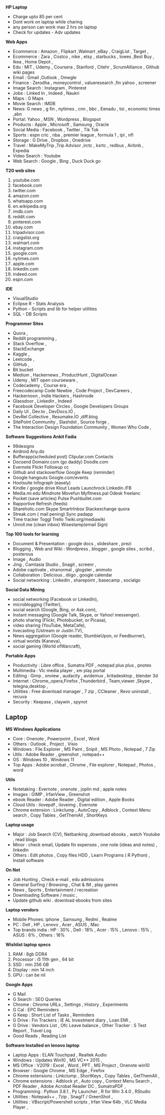 **HP Laptop**
- Charge upto 85 per cent 
- Dont work on laptop while charing
- any person can work max 2 hrs on laptop
- Check for updates - Adv updates 


**Web Apps**
* Ecommerce : Amazon , Flipkart ,Walmart ,eBay , CraigList , Target ,                                 
* Ecommerce : Zara , Costco , nike , etsy , starbucks , lowes ,Best Buy , Ikea , Home Depot ,  
* Edu : MIT , Udemy , Coursera , Stanford , Citehr , ScrumAlliance , Github wiki pages                   
* Email : Gmail ,Outlook , Omegle                                      
* Finance : Zerodha , moneycontrol , valueresearch ,fin yahoo , screener 
* Image Search : Instagram , Pinterest                                        
* Jobs : Linked In , Indeed , Naukri                                  
* Maps : G Maps                                                       
* Movie Search :  IMDB                                                        
* News: G news , g fin ,  nytimes , cnn , bbc , Eenadu , toi , economic times ,abn                           
* Portal: Yahoo , MSN , Wordpress , Blogspot                           
* Products : Apple , Microsoft , Samsung , Oracle        
* Social Media : Facebook , Twitter , Tik Tok                                 
* Sports : espn cric , nba , premier league , formula 1 , ipl ,  nfl    
* Storage : G Drive , Dropbox , Onedrive                                 
* Travel : MakeMyTrip ,Trip Advisor ,irctc , ksrtc , redbus , Airbnb , Expedia                                             
* Video Search : Youtube                                                      
* Web Search : Google , Bing , Duck Duck go                              

**T20 web sites**
1. youtube.com
2. facebook.com
3. twitter.com
4. amazon.com
5. whatsapp.com
6. en.wikipedia.org
7. imdb.com
8. reddit.com
9. pinterest.com
10. ebay.com
11. tripadvisor.com
12. craigslist.org
13. walmart.com
14. instagram.com
15. google.com
16. nytimes.com
17. apple.com
18. linkedin.com
19. indeed.com
20. espn.com


**IDE**
- VisualStudio 
- Eclipse R - Stats Analysis
- Python - Scripts and lib for helper utilities 
- SQL - DB Scripts

**Programmer Sites**
- Quora , 
- Reddit programming , 
- Stack Overflow , 
- StackExchange 
- Kaggle , 
- Leetcode , 
- GitHub , 
- Bit bucket
- Medium , Hackernews , ProductHunt , DigitalOcean
- Udemy , MIT open courseware , 
- Codecademy ,  Course era , 
- Freecodecamp Code Newbie , Code Project , DevCareers ,
- Hackernoon , Indie Hackers , Hashnode
- Glassdoor , Linkedin , Indeed
- Facebook Developer Circles , Google Developers Groups
- Daily UI , Dev.to , DevDocs.IO , 
- DevRel Collective , Resumake.IO ,diff.blog 
- SitePoint Community , Slashdot , Source forge , 
- The Interaction Design Foundation Community , Women Who Code ,

**Software Suggestions Ankit Fadia**
- 99designs 
- Airdroid  Any.do 
- Bufferapp(scheduled post)	Clipular.com	Contacts	
- Docsend	Domainr.com (go daddy) Doodle.com
- Evernote 	Flickr	Followup cc		
- Github and stackoverflow Google Keep (reminder)	
- Google hangouts	Google.com/events
- Hootsuite  	Infograph (easely)		
- Kindle / google drive	Klout	Leads Launchrock	 Linkedin /FB 
- Media.mi.edu	Mindnote	Movefun	Myfitness.pal Odesk freelanc 
- Pocket (save articles)	Pulse 	Pushbullet.com	
- Rapportive	Refresh (feeds)
- Shareholic.com 	Skype	SmartrInbox	Stackexchange quora  
- Streak.com ( mail pening)	Sync padapp
- Time tracker	Toggl		Trello	Twiki.org/mediawiki
- Unroll.me (clean inbox)	Wisestamp(email Sign)

**Top 100 tools for learning**
- Document & Presentation :  google docs , slideshare , prezi
- Blogging , Web and Wiki :  Wordpress , blogger , google sites , scribd , posterous
- Image , Audio 
- Jing , Camtasia Studio , Snagit , screenr , 
- Adobe captivate , xtranormal , glogster , animoto
- Collaboration : Delicious , diigo , google calendar
- Social networking : Linkedin , sharepoint , basecamp , socialgo

**Social Data Mining**
- social networking (Facebook or LinkedIn),
- microblogging (Twitter), 
- social search (Google, Bing, or Ask.com),
- Instant messaging (Google Talk, Skype, or Yahoo! messenger). 
- photo sharing (Flickr, Photobucket, or Picasa),
- video sharing (YouTube, MetaCafe), 
- livecasting (Ustream or Justin.TV),
- News aggregation (Google reader, StumbleUpon, or Feedburner), 
- virtual worlds (Kaneva), 
- social gaming (World ofWarcraft),

**Portable Apps**
- Productivity : Libre office ,  Sumatra PDF , notepad plus plus , pnotes
- Multimedia : Vlc media player , xm play portal
- Editing : Gimp ,  xnview ,  audacity , avidemux , kritadesktop ,  blender 3d
- Internet : Chrome,,opera,Firefox ,Thunderbird , Team,viewer ,Skype , telegna,desktop ,
- Utilities : Free download manager , 7 zip , CCleaner , Revo uninstall , recuva
- Security : Keepass , claywin , spynot

## Laptop
**MS Windows Applications**
- Core : Onenote , Powerpoint , Excel , Word
- Others : Outlook , Project , Visio
- Windows : File Explorer , MS Paint , Snipit , MS Photo , Notepad , 7 Zip
- Utils : Adobe Reader , greenshot , notepad++
- OS : Windows 10 , Windows 11
- Top Apps : Adobe acrobat , Chrome ,  File explorer , Notepad , Photos , word

**Utils** 
- Notetaking : Evernote , onenote , joplin md , apple notes
- Images : GIMP , IrfanView , Greenshot                                                             
- ebook Reader : Adobe Reader , Digital edition , Apple Books       
- Cloud Utils : ilovepdf , iloveimg , Evernote                                                             
- Chrome extension : Linkclump , AutoCopy , Adblock , Context Menu search , Copy Tables , GetThemAll , ShortKeys

**Laptop usage**
- Major : Job Search (CV), Netbanking ,download  ebooks ,  watch Youtube , read blogs 
- Minor : check email, Update fin expenses ,  one note  (ideas and notes) , linkedin  
- Others : Edit photos , Copy files HDD , Learn Programs ( R Python) , Install software

**On Net**
- Job Hunting , Check e-mail , edu admissions
- General Surfing / Browsing  , Chat & IM , play games
- News , Sports , Entertainment / recreation  
- Downloading Software / music  , 
- Update github wiki . download  ebooks from sites

**Laptop vendors**
- Mobile Phones: iphone , Samsung , Redmi ,  Realme 
- PC : Dell , HP , Lenovo , Acer , ASUS , Mac 
- Top  brands india : HP : 30% , Dell : 18% , Acer : 15% , Lenovo : 15% , ASUS : 6% , Others : 16%

**Wishlist laptop specs**
1. RAM : 8gb DDR4 
2. Processor : i5 11th gen , 64 bit
3. SSD :  min 256 GB
4. Display : min 14 inch 
5. GPU : can be nil

**Google Apps**
- G Mail 
- G Search : SEO Queries
- Chrome : Chrome URLs , Settings , History , Experiments
- G Cal : EPC Reminders
- G Keep : Short List of Tasks  , Reminders
- G Drive : Fin Trackers :  IE AL Investment diary , Loan EMI , 
- G Drive : Vendors List  , Ofc Leave balance , Other Tracker : S Test Report , Travel Log 
- Good Reads , Reading List


**Software Installed on lenovo laptop**
- Laptop Apps : ELAN Touchpad , Realtek Audio 
- Windows : Updates Win10 , MS VC++ 2015 ,
- MS Office : V2019 :  Excel , Word , PPT , MS Project , Onenote win10
- Browser : Google Chrome , MS Edge , Firefox 
- Chrome extensions : Linkclump , ShortKeys ,  Copy Tables , GetThemAll , 
- Chrome extensions : Adblock yt , Auto copy , Context Menu Search , PDF Reader , Adobe Acrobat Reader DC , SumatraPDF  ,
- Programming : Python 3.8.1 , Py Launcher  , R for Win 3.4.0  , RStudio
- Utilities : Notepad++ ,  7zip ,  SnagIT / GreenShot ,
- Utilities : VBscript/Powershell scripts  , Irfan View 64b , VLC Media Player , 

